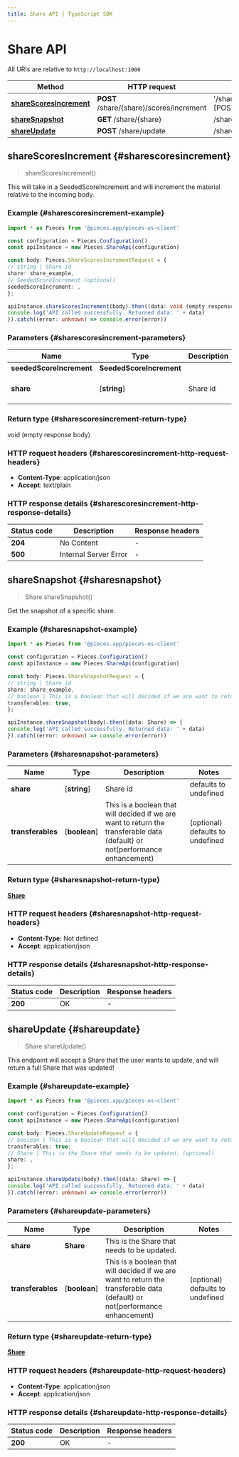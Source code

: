 ```yaml
---
title: Share API | TypeScript SDK
---
```


# Share API

All URIs are relative to `http://localhost:1000`

Method | HTTP request | Description
------------- | ------------- | -------------
[**shareScoresIncrement**](ShareApi#sharescoresincrement) | **POST** /share/\{share\}/scores/increment | \'/share/\{share\}/scores/increment\' [POST]
[**shareSnapshot**](ShareApi#sharesnapshot) | **GET** /share/\{share\} | /share/\{share\}
[**shareUpdate**](ShareApi#shareupdate) | **POST** /share/update | /share/update [POST]


## **shareScoresIncrement** {#sharescoresincrement}
> shareScoresIncrement()

This will take in a SeededScoreIncrement and will increment the material relative to the incoming body.

### Example {#sharescoresincrement-example}

```typescript
import * as Pieces from '@pieces.app/pieces-os-client'

const configuration = Pieces.Configuration()
const apiInstance = new Pieces.ShareApi(configuration)

const body: Pieces.ShareScoresIncrementRequest = {
// string | Share id
share: share_example,
// SeededScoreIncrement (optional)
seededScoreIncrement: ,
};

apiInstance.shareScoresIncrement(body).then((data: void (empty response body)) => {
console.log('API called successfully. Returned data: ' + data)
}).catch((error: unknown) => console.error(error))
```

### Parameters {#sharescoresincrement-parameters}


Name | Type | Description  | Notes
------------- | ------------- | ------------- | -------------
 **seededScoreIncrement** | **SeededScoreIncrement**|  |
 **share** | [**string**] | Share id | defaults to undefined


### Return type {#sharescoresincrement-return-type}

void (empty response body)

### HTTP request headers {#sharescoresincrement-http-request-headers}

- **Content-Type**: application/json
- **Accept**: text/plain


### HTTP response details {#sharescoresincrement-http-response-details}
| Status code | Description | Response headers
|-------------|-------------|------------------
**204** | No Content |  -  |
**500** | Internal Server Error |  -  |

## **shareSnapshot** {#sharesnapshot}
> Share shareSnapshot()

Get the snapshot of a specific share.

### Example {#sharesnapshot-example}

```typescript
import * as Pieces from '@pieces.app/pieces-os-client'

const configuration = Pieces.Configuration()
const apiInstance = new Pieces.ShareApi(configuration)

const body: Pieces.ShareSnapshotRequest = {
// string | Share id
share: share_example,
// boolean | This is a boolean that will decided if we are want to return the transferable data (default) or not(performance enhancement) (optional)
transferables: true,
};

apiInstance.shareSnapshot(body).then((data: Share) => {
console.log('API called successfully. Returned data: ' + data)
}).catch((error: unknown) => console.error(error))
```

### Parameters {#sharesnapshot-parameters}


Name | Type | Description  | Notes
------------- | ------------- | ------------- | -------------
 **share** | [**string**] | Share id | defaults to undefined
 **transferables** | [**boolean**] | This is a boolean that will decided if we are want to return the transferable data (default) or not(performance enhancement) | (optional) defaults to undefined


### Return type {#sharesnapshot-return-type}

[**Share**](../models/Share)

### HTTP request headers {#sharesnapshot-http-request-headers}

- **Content-Type**: Not defined
- **Accept**: application/json


### HTTP response details {#sharesnapshot-http-response-details}
| Status code | Description | Response headers
|-------------|-------------|------------------
**200** | OK |  -  |

## **shareUpdate** {#shareupdate}
> Share shareUpdate()

This endpoint will accept a Share that the user wants to update, and will return a full Share that was updated!

### Example {#shareupdate-example}

```typescript
import * as Pieces from '@pieces.app/pieces-os-client'

const configuration = Pieces.Configuration()
const apiInstance = new Pieces.ShareApi(configuration)

const body: Pieces.ShareUpdateRequest = {
// boolean | This is a boolean that will decided if we are want to return the transferable data (default) or not(performance enhancement) (optional)
transferables: true,
// Share | This is the Share that needs to be updated. (optional)
share: ,
};

apiInstance.shareUpdate(body).then((data: Share) => {
console.log('API called successfully. Returned data: ' + data)
}).catch((error: unknown) => console.error(error))
```

### Parameters {#shareupdate-parameters}


Name | Type | Description  | Notes
------------- | ------------- | ------------- | -------------
 **share** | **Share**| This is the Share that needs to be updated. |
 **transferables** | [**boolean**] | This is a boolean that will decided if we are want to return the transferable data (default) or not(performance enhancement) | (optional) defaults to undefined


### Return type {#shareupdate-return-type}

[**Share**](../models/Share)

### HTTP request headers {#shareupdate-http-request-headers}

- **Content-Type**: application/json
- **Accept**: application/json


### HTTP response details {#shareupdate-http-response-details}
| Status code | Description | Response headers
|-------------|-------------|------------------
**200** | OK |  -  |


